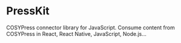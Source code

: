 # PressKit
COSYPress connector library for JavaScript. Consume content from COSYPress in React, React Native, JavaScript, Node.js...
